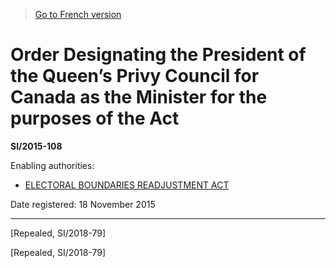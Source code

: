 > [Go to French version](/fr/Règlements/Textes%20réglementaires/2015/108.md)

# Order Designating the President of the Queen’s Privy Council for Canada as the Minister for the purposes of the Act

**SI/2015-108**

Enabling authorities: 
- [ELECTORAL BOUNDARIES READJUSTMENT ACT](/en/Acts/Revised%20Statutes%20of%20Canada/E/E-3.md)

Date registered: 18 November 2015

----------


[Repealed, SI/2018-79]

[Repealed, SI/2018-79]


